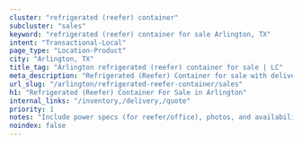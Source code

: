 ```yaml
---
cluster: "refrigerated (reefer) container"
subcluster: "sales"
keyword: "refrigerated (reefer) container for sale Arlington, TX"
intent: "Transactional-Local"
page_type: "Location-Product"
city: "Arlington, TX"
title_tag: "Arlington refrigerated (reefer) container for sale | LC"
meta_description: "Refrigerated (Reefer) Container for sale with delivery in Arlington, TX. LC Container — local Since 2003. Get pricing today."
url_slug: "/arlington/refrigerated-reefer-container/sales"
h1: "Refrigerated (Reefer) Container For Sale in Arlington"
internal_links: "/inventory,/delivery,/quote"
priority: 1
notes: "Include power specs (for reefer/office), photos, and availability."
noindex: false
---
```


<!-- TODO: Add unique city/inventory copy, images, and internal links here. -->
